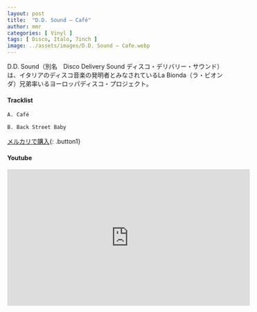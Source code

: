 ```yaml
---
layout: post
title:  "D.D. Sound – Café"
author: mmr
categories: [ Vinyl ]
tags: [ Disco, Italo, 7inch ]
image: ../assets/images/D.D. Sound – Cafe.webp
---
```


D.D. Sound（別名　Disco Delivery Sound ディスコ・デリバリー・サウンド）は、イタリアのディスコ音楽の発明者とみなされているLa Bionda（ラ・ビオンダ）兄弟率いるヨーロッパディスコ・プロジェクト。

#### Tracklist
```md
A. Café

B. Back Street Baby
```

[メルカリで購入](https://jp.mercari.com/item/m45223003144?afid=6142608987){: .button1}

#### Youtube
<iframe width="560" height="315" src="https://www.youtube.com/embed/2BbQlUyVfrk?si=xyGGdovHkErf_Dhh" title="YouTube video player" frameborder="0" allow="accelerometer; autoplay; clipboard-write; encrypted-media; gyroscope; picture-in-picture; web-share" referrerpolicy="strict-origin-when-cross-origin" allowfullscreen></iframe>